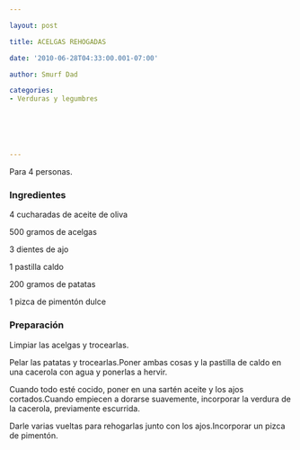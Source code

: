 ```yaml
---

layout: post

title: ACELGAS REHOGADAS

date: '2010-06-28T04:33:00.001-07:00'

author: Smurf Dad

categories:
- Verduras y legumbres






---
```


Para 4 personas.

<h3>Ingredientes</h3>

4 cucharadas de aceite de oliva

500 gramos de acelgas

3 dientes de ajo

1 pastilla caldo

200 gramos de patatas

1 pizca de pimentón dulce

<h3>Preparación</h3>

Limpiar las acelgas y trocearlas.

Pelar las patatas y trocearlas.Poner ambas cosas y la pastilla de caldo en una cacerola con agua y ponerlas a hervir.

Cuando todo esté cocido, poner en una sartén aceite y los ajos cortados.Cuando empiecen a dorarse suavemente, incorporar la verdura de la cacerola, previamente escurrida.

Darle varias vueltas para rehogarlas junto con los ajos.Incorporar un pizca de pimentón.
